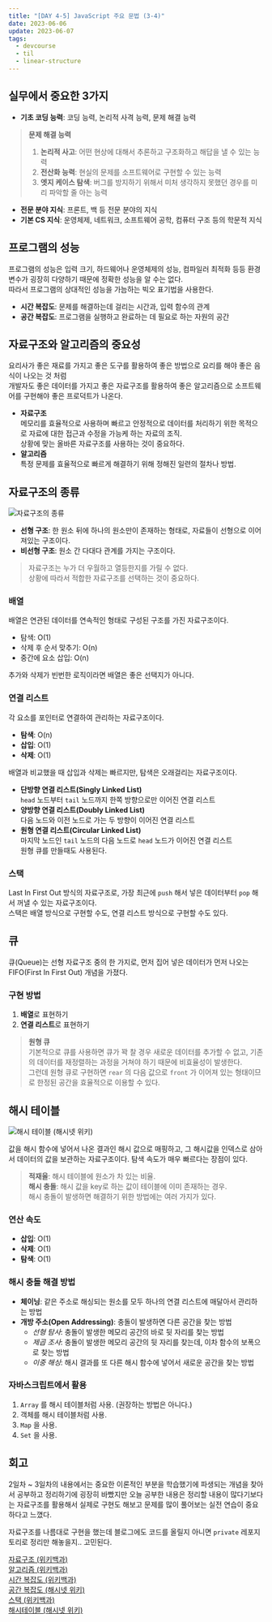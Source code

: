 ```yaml
---
title: "[DAY 4-5] JavaScript 주요 문법 (3-4)"
date: 2023-06-06
update: 2023-06-07
tags:
  - devcourse
  - til
  - linear-structure
---
```


## 실무에서 중요한 3가지  
- **기초 코딩 능력**: 코딩 능력, 논리적 사격 능력, 문제 해결 능력  
> **문제 해결 능력**  
> 1. **논리적 사고**: 어떤 현상에 대해서 추론하고 구조화하고 해답을 낼 수 있는 능력  
> 2. **전산화 능력**: 현실의 문제를 소프트웨어로 구현할 수 있는 능력  
> 3. **엣지 케이스 탐색**: 버그를 방지하기 위해서 미처 생각하지 못했던 경우를 미리 파악할 줄 아는 능력  
- **전문 분야 지식**: 프론트, 백 등 전문 분야의 지식  
- **기본 CS 지식**: 운영체제, 네트워크, 소프트웨어 공학, 컴퓨터 구조 등의 학문적 지식  

## 프로그램의 성능
프로그램의 성능은 입력 크기, 하드웨어나 운영체제의 성능, 컴파일러 최적화 등등 환경 변수가 굉장히 다양하기 때문에 정확한 성능을 알 수는 없다.  
따라서 프로그램의 상대적인 성능을 가늠하는 빅오 표기법을 사용한다. 

- **시간 복잡도**: 문제를 해결하는데 걸리는 시간과, 입력 함수의 관계  
- **공간 복잡도**: 프로그램을 실행하고 완료하는 데 필요로 하는 자원의 공간  

## 자료구조와 알고리즘의 중요성
요리사가 좋은 재료를 가지고 좋은 도구를 활용하여 좋은 방법으로 요리를 해야 좋은 음식이 나오는 것 처럼  
개발자도 좋은 데이터를 가지고 좋은 자료구조를 활용하여 좋은 알고리즘으로 소프트웨어를 구현해야 좋은 프로덕트가 나온다.  

- **자료구조**  
메모리를 효율적으로 사용하며 빠르고 안정적으로 데이터를 처리하기 위한 목적으로 자료에 대한 접근과 수정을 가능케 하는 자료의 조직.  
상황에 맞는 올바른 자료구조를 사용하는 것이 중요하다.  
- **알고리즘**  
특정 문제를 효율적으로 빠르게 해결하기 위해 정해진 일련의 절차나 방법.  

## 자료구조의 종류
![자료구조의 종류](./structure.png)  

- **선형 구조**: 한 원소 뒤에 하나의 원소만이 존재하는 형태로, 자료들이 선형으로 이어져있는 구조이다.  
- **비선형 구조**: 원소 간 다대다 관계를 가지는 구조이다.  

> 자료구조는 누가 더 우월하고 열등한지를 가릴 수 없다.  
상황에 따라서 적합한 자료구조를 선택하는 것이 중요하다.  

### 배열
배열은 연관된 데이터를 연속적인 형태로 구성된 구조를 가진 자료구조이다.  

- 탐색: O(1)  
- 삭제 후 순서 맞추기: O(n)  
- 중간에 요소 삽입: O(n)  

추가와 삭제가 빈번한 로직이라면 배열은 좋은 선택지가 아니다.

### 연결 리스트
각 요소를 포인터로 연결하여 관리하는 자료구조이다.  

- **탐색**: O(n)  
- **삽입**: O(1)  
- **삭제**: O(1)  

배열과 비교했을 때 삽입과 삭제는 빠르지만, 탐색은 오래걸리는 자료구조이다.  

- **단방향 연결 리스트(Singly Linked List)**  
`head` 노드부터 `tail` 노드까지 한쪽 방향으로만 이어진 연결 리스트  
- **양방향 연결 리스트(Doubly Linked List)**  
다음 노드와 이전 노드로 가는 두 방향이 이어진 연결 리스트  
- **원형 연결 리스트(Circular Linked List)**  
마지막 노드인 `tail` 노드의 다음 노드로 `head` 노드가 이어진 연결 리스트  
원형 큐를 만들때도 사용된다.  

### 스택
Last In First Out 방식의 자료구조로, 가장 최근에 `push` 해서 넣은 데이터부터 `pop` 해서 꺼낼 수 있는 자료구조이다.  
스택은 배열 방식으로 구현할 수도, 연결 리스트 방식으로 구현할 수도 있다.  

## 큐
큐(Queue)는 선형 자료구조 중의 한 가지로, 먼저 집어 넣은 데이터가 먼저 나오는 FIFO(First In First Out) 개념을 가졌다.  

### 구현 방법
1. **배열**로 표현하기  
2. **연결 리스트**로 표현하기  

> **원형 큐**  
기본적으로 큐를 사용하면 큐가 꽉 찰 경우 새로운 데이터를 추가할 수 없고, 기존의 데이터를 재정렬하는 과정을 거쳐야 하기 때문에 비효율성이 발생한다.  
그런데 원형 큐로 구현하면 `rear` 의 다음 값으로 `front` 가 이어져 있는 형태이므로 한정된 공간을 효율적으로 이용할 수 있다.  

## 해시 테이블
![해시 테이블 (해시넷 위키)](./hash_table.png)  

값을 해시 함수에 넣어서 나온 결과인 해시 값으로 매핑하고, 그 해시값을 인덱스로 삼아서 데이터의 값을 보관하는 자료구조이다. 탐색 속도가 매우 빠르다는 장점이 있다.  

> **적재율**: 해시 테이블에 원소가 차 있는 비율.  
> **해시 충돌**: 해시 값을 key로 하는 값이 테이블에 이미 존재하는 경우.  
해시 충돌이 발생하면 해결하기 위한 방법에는 여러 가지가 있다.  

### 연산 속도
- **삽입**: O(1)  
- **삭제**: O(1)  
- **탐색**: O(1)  

### 해시 충돌 해결 방법
- **체이닝**: 같은 주소로 해싱되는 원소를 모두 하나의 연결 리스트에 매달아서 관리하는 방법  
- **개방 주소(Open Addressing)**: 충돌이 발생하면 다른 공간을 찾는 방법  
  - *선형 탐사*: 충돌이 발생한 메모리 공간의 바로 뒷 자리를 찾는 방법  
  - *제곱 조사*: 충돌이 발생한 메모리 공간의 뒷 자리를 찾는데, 이차 함수의 보폭으로 찾는 방법  
  - *이중 해싱*: 해시 결과를 또 다른 해시 함수에 넣어서 새로운 공간을 찾는 방법  

### 자바스크립트에서 활용  
1. `Array` 를 해시 테이블처럼 사용. (권장하는 방법은 아니다.)   
2. 객체를 해시 테이블처럼 사용.  
3. `Map` 을 사용.  
4. `Set` 을 사용.  

## 회고
2일차 ~ 3일차의 내용에서는 중요한 이론적인 부분을 학습했기에 파생되는 개념을 찾아서 공부하고 정리하기에 굉장히 바빴지만 오늘 공부한 내용은 정리할 내용이 많다기보다는 자료구조를 활용해서 실제로 구현도 해보고 문제를 많이 풀어보는 실전 연습이 중요하다고 느꼈다.  

자료구조를 나름대로 구현을 했는데 블로그에도 코드를 올릴지 아니면 `private` 레포지토리로 정리만 해놓을지.. 고민된다.  

[자료구조 (위키백과)](https://ko.wikipedia.org/wiki/%EC%9E%90%EB%A3%8C_%EA%B5%AC%EC%A1%B0)  
[알고리즘 (위키백과)](https://ko.wikipedia.org/wiki/%EC%95%8C%EA%B3%A0%EB%A6%AC%EC%A6%98)  
[시간 복잡도 (위키백과)](https://ko.wikipedia.org/wiki/%EC%8B%9C%EA%B0%84_%EB%B3%B5%EC%9E%A1%EB%8F%84)  
[공간 복잡도 (해시넷 위키)](http://wiki.hash.kr/index.php/%EA%B3%B5%EA%B0%84%EB%B3%B5%EC%9E%A1%EB%8F%84)  
[스택 (위키백과)](https://ko.wikipedia.org/wiki/%EC%8A%A4%ED%83%9D)  
[해시테이블 (해시넷 위키)](http://wiki.hash.kr/index.php/%ED%95%B4%EC%8B%9C%ED%85%8C%EC%9D%B4%EB%B8%94)  